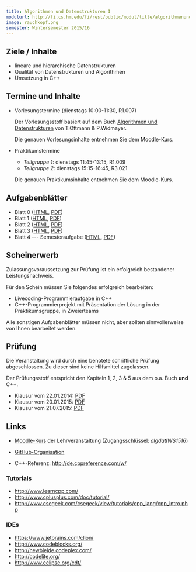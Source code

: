 ```yaml
---
title: Algorithmen und Datenstrukturen I
modulurl: http://fi.cs.hm.edu/fi/rest/public/modul/title/algorithmenunddatenstruktureni
image: rauchkopf.png
semester: Wintersemester 2015/16
---
```


<div class="row">
<div class="span6">

## Ziele / Inhalte

-   lineare und hierarchische Datenstrukturen
-   Qualität von Datenstrukturen und Algorithmen
-   Umsetzung in C++

## Termine und Inhalte

-   Vorlesungstermine (dienstags 10:00-11:30, R1.007)

    Der Vorlesungsstoff basiert auf dem Buch [Algorithmen und Datenstrukturen](http://link.springer.com/book/10.1007/978-3-8274-2804-2/page/1) von T.Ottmann & P.Widmayer.

    Die genauen Vorlesungsinhalte entnehmen Sie dem Moodle-Kurs.

-   Praktikumstermine

    -   *Teilgruppe 1*: dienstags 11:45-13:15, R1.009
    -   *Teilgruppe 2*: dienstags 15:15-16:45, R3.021

    Die genauen Praktikumsinhalte entnehmen Sie dem Moodle-Kurs.

## Aufgabenblätter

-   Blatt 0 ([HTML](/lectures/algdat/html/Blatt00.html),
             [PDF](/lectures/algdat/pdf/Blatt00.pdf))
-   Blatt 1 ([HTML](/lectures/algdat/html/Blatt01.html),
             [PDF](/lectures/algdat/pdf/Blatt01.pdf))
-   Blatt 2 ([HTML](/lectures/algdat/html/Blatt02.html),
             [PDF](/lectures/algdat/pdf/Blatt02.pdf))
-   Blatt 3 ([HTML](/lectures/algdat/html/Blatt03.html),
             [PDF](/lectures/algdat/pdf/Blatt03.pdf))
-   Blatt 4 --- Semesteraufgabe ([HTML](/lectures/algdat/html/Blatt04.html),
             [PDF](/lectures/algdat/pdf/Blatt04.pdf))
<!--
-   Blatt 5 ([HTML](/lectures/algdat/html/Blatt05.html),
             [PDF](/lectures/algdat/pdf/Blatt05.pdf))
-->

</div>
<div class="span6">

## Scheinerwerb

Zulassungsvoraussetzung zur Prüfung ist ein erfolgreich bestandener Leistungsnachweis.

Für den Schein müssen Sie folgendes erfolgreich bearbeiten:

-   Livecoding-Programmieraufgabe in C++
-   C++-Programmierprojekt mit Präsentation der Lösung in der Praktikumsgruppe, in Zweierteams

Alle sonstigen Aufgabenblätter müssen nicht, aber sollten sinnvollerweise von Ihnen bearbeitet werden.

## Prüfung

Die Veranstaltung wird durch eine benotete schriftliche Prüfung abgeschlossen. Zu
dieser sind keine Hilfsmittel zugelassen.

Der Prüfungsstoff entspricht den Kapiteln 1, 2, 3 & 5 aus dem o.a. Buch **und** C++.

-   Klausur vom 22.01.2014: [PDF](/lectures/algdat/pdf/KlausurWS13.pdf)
-   Klausur vom 20.01.2015: [PDF](/lectures/algdat/pdf/KlausurWS14.pdf)
-   Klausur vom 21.07.2015: [PDF](/lectures/algdat/pdf/KlausurSS15.pdf)

## Links

-   [Moodle-Kurs](https://moodle.hm.edu/course/view.php?id=5450) der Lehrveranstaltung
    (Zugangsschlüssel: *algdatIWS1516*)

-   [GitHub-Organisation](https://github.com/algdat-15WS)

-   C++-Referenz: <http://de.cppreference.com/w/>

### Tutorials

-   <http://www.learncpp.com/>
-   <http://www.cplusplus.com/doc/tutorial/>
-   <http://www.csegeek.com/csegeek/view/tutorials/cpp_lang/cpp_intro.php>

### IDEs

-   <https://www.jetbrains.com/clion/>
-   <http://www.codeblocks.org/>
-   <http://newbieide.codeplex.com/>
-   <http://codelite.org/>
-   <http://www.eclipse.org/cdt/>

</div>
</div>
